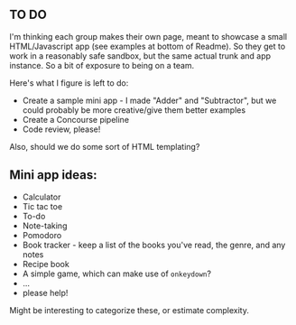 ## TO DO
I'm thinking each group makes their own page, meant to showcase a small HTML/Javascript app (see examples at bottom of Readme). So they get to work in a reasonably safe sandbox, but the same actual trunk and app instance. So a bit of exposure to being on a team.

Here's what I figure is left to do:
- Create a sample mini app - I made "Adder" and "Subtractor", but we could probably be more creative/give them better examples
- Create a Concourse pipeline
- Code review, please!

Also, should we do some sort of HTML templating?

## Mini app ideas:
- Calculator
- Tic tac toe
- To-do
- Note-taking
- Pomodoro
- Book tracker - keep a list of the books you've read, the genre, and any notes
- Recipe book
- A simple game, which can make use of `onkeydown`?
- ...
- please help!

Might be interesting to categorize these, or estimate complexity.
